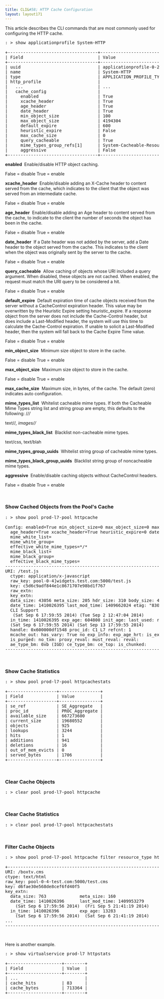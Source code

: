 ```yaml
---
title: CLI&#58; HTTP Cache Configuration
layout: layout171
---
```

This article describes the CLI commands that are most commonly used for configuring the HTTP cache.  

<pre class="">: &gt; show applicationprofile System‐HTTP     

+‐‐‐‐‐‐‐‐‐‐‐‐‐‐‐‐‐‐‐‐‐‐‐‐‐‐‐‐‐‐‐‐‐‐‐+‐‐‐‐‐‐‐‐‐‐‐‐‐‐‐‐‐‐‐‐‐‐‐‐‐‐‐‐‐‐‐‐‐‐‐+
| Field                             | Value                             |
+‐‐‐‐‐‐‐‐‐‐‐‐‐‐‐‐‐‐‐‐‐‐‐‐‐‐‐‐‐‐‐‐‐‐‐+‐‐‐‐‐‐‐‐‐‐‐‐‐‐‐‐‐‐‐‐‐‐‐‐‐‐‐‐‐‐‐‐‐‐‐+
| uuid                              | applicationprofile‐0‐2            |
| name                              | System‐HTTP                       |
| type                              | APPLICATION_PROFILE_TYPE_HTTP     |
| http_profile                      |                                   |
|   ...                             | ...                               |
|   cache_config                    |                                   |
|     enabled                       | True                              |
|     xcache_header                 | True                              |
|     age_header                    | True                              |
|     date_header                   | True                              |
|     min_object_size               | 100                               |
|     max_object_size               | 4194304                           |
|     default_expire                | 600                               |
|     heuristic_expire              | False                             |
|     max_cache_size                | 0                                 |
|     query_cacheable               | True                              |
|     mime_types_group_refs[1]      | System‐Cacheable‐Resource‐Types   |
|     aggressive                    | False                             |
+‐‐‐‐‐‐‐‐‐‐‐‐‐‐‐‐‐‐‐‐‐‐‐‐‐‐‐‐‐‐‐‐‐‐‐+‐‐‐‐‐‐‐‐‐‐‐‐‐‐‐‐‐‐‐‐‐‐‐‐‐‐‐‐‐‐‐‐‐‐‐+
</pre> 

**enabled** ­ Enable/disable HTTP object caching.

False = disable True = enable 

**xcache_header** ­ Enable/disable adding an X-Cache header to content served from the cache, which indicates to the client that the object was served from an intermediate cache.

False = disable True = enable 

**age_header** ­ Enable/disable adding an Age header to content served from the cache, to indicate to the client the number of seconds the object has been in the cache.

False = disable True = enable 

**date_header** ­ If a Date header was not added by the server, add a Date header to the object served from the cache. This indicates to the client when the object was originally sent by the server to the cache.

False = disable True = enable 

**query_cacheable** ­ Allow caching of objects whose URI included a query argument. When disabled, these objects are not cached. When enabled, the request must match the URI query to be considered a hit.

False = disable True = enable 

**default_expire** ­ Default expiration time of cache objects received from the server without a Cache­Control expiration header. This value may be overwritten by the Heuristic Expire setting heuristic_expire.­ If a response object from the server does not include the Cache-Control header, but does include a Last-Modified header, the system will use this time to calculate the Cache-Control expiration. If unable to solicit a Last-Modified header, then the system will fall back to the Cache Expire Time value.

False = disable True = enable 

**min_object_size** ­ Minimum size object to store in the cache.

False = disable True = enable 

**max_object_size** ­ Maximum size object to store in the cache.

False = disable True = enable 

**max_cache_size** ­ Maximum size, in bytes, of the cache. The default (zero) indicates auto configuration. 

**mime_types_list** ­ Whitelist cacheable mime types. If both the Cacheable Mime Types string list and string group are empty, this defaults to the following: /*//*

text//*, images//* 

**mime_types_black_list** ­ Blacklist non­-cacheable mime types.

text/css, text/blah 

**mime_types_group_uuids** ­ Whitelist string group of cacheable mime types. 

**mime_types_black_group_uuids** ­ Blacklist string group of non­cacheable mime types. 

**aggressive** ­ Enable/disable caching objects without Cache­Control headers.

False = disable True = enable 

 

### Show Cached Objects from the Pool's Cache

<pre class="">: &gt; show pool prod-l7-pool httpcache

Config: enabled=True min_object_size=0 max_object_size=0 max_cache_size=33363600 default_expire=600
  age_header=True xcache_header=True heuristic_expire=0 date_header=True query_cacheable=0 aggressive=0
  mime_white_list=
  mime_white_group=
  effective_white_mime_types=*/*
  mime_black_list=
  mime_black_group=
  effective_black_mime_types=
--------------------------------------------------------------------------------
URI: /test.js
  ctype: application/x-javascript
  raw_key: pool-0-4]widgets.test.com:5000/test.js
  key: c5d6c9adf844e1c8671707e98bd1f767
  raw_extn:
  key_extn:
  data_size: 43056 meta_size: 205 hdr_size: 310 body_size: 42746 mbuf_head: 0x600006fb8880
  date_time: 1410026395 last_mod_time: 1409662024 etag: "830a10a95fb2a1cac5290f:1409662024"
  CLI Support
   (Sat Sep 6 17:59:55 2014) (Tue Sep 2 12:47:04 2014)
  in_time: 1410026395 exp_age: 604800 init_age: last_used: reuse_cnt:
  (Sat Sep 6 17:59:55 2014) (Sat Sep 13 17:59:55 2014)
  handle: 0x600000df1548 proc_id: C1_L7 refcnt: 1
  mcache_out: has_vary: True no_exp_info: exp_age_hrt: is_expired:
  is_purged: no_txm: proxy_reval: must_reval: reval:
  ae_type_bm: 0xb (IGD) ce_type_bm: ce_top: is_chunked:
--------------------------------------------------------------------------------</pre> 

 

### Show Cache Statistics

<pre>: &gt; show pool prod-l7-pool httpcachestats

+-------------------+----------------+
| Field             | Value          |
+-------------------+----------------+
| se_ref            | SE_Aggregate   |
| proc_id           | PROC_Aggregate |
| available_size    | 667273600      |
| current_size      | 19680552       |
| objects           | 925            |
| lookups           | 3244           |
| hits              | 1              |
| additions         | 941            |
| deletions         | 16             |
| out_of_mem_evicts | 0              |
| served_bytes      | 1706           |
+-------------------+----------------+</pre> 

 

### Clear Cache Objects

<pre>: &gt; clear pool prod‐l7‐pool httpcache</pre> 

 

### Clear Cache Statistics

<pre>: &gt; clear pool prod‐l7‐pool httpcachestats</pre> 

 

### Filter Cache Objects

<pre>: &gt; show pool prod-l7-pool httpcache filter resource_type html

+----------------------------------------------------------------
URI: /boxtv.cms
ctype: text/html
raw_key: pool-0-4-test.com:5000/test.cms
key: d6fae30e568de8cef6fd40f5
key_extn:
  data_size: 763             meta_size: 160
  date_time: 1410026396      last_mod_time: 1409953279
    (Sat Sep 6 17:59:56 2014)  (Fri Sep 5 21:41:19 2014)
  in_time: 1410026396        exp_age: 13283
    (Sat Sep 6 17:59:56 2014)  (Sat Sep 6 21:41:19 2014)
...
-----------------------------------------------------------------</pre> 

 

Here is another example.

<pre>: &gt; show virtualservice prod-l7 httpstats

+---------------------+--------+
| Field               | Value  |
+---------------------+--------+
| ...                          |
| cache_hits          | 83     |
| cache_bytes         | 713364 |
+---------------------+--------+</pre> 